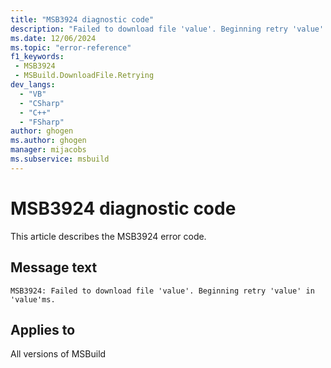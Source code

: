 ```yaml
---
title: "MSB3924 diagnostic code"
description: "Failed to download file 'value'. Beginning retry 'value' in 'value'ms."
ms.date: 12/06/2024
ms.topic: "error-reference"
f1_keywords:
 - MSB3924
 - MSBuild.DownloadFile.Retrying
dev_langs:
  - "VB"
  - "CSharp"
  - "C++"
  - "FSharp"
author: ghogen
ms.author: ghogen
manager: mijacobs
ms.subservice: msbuild
---
```


# MSB3924 diagnostic code

<!-- :::ErrorDefinitionDescription::: -->
<!-- :::editable-content name="introDescription"::: -->
This article describes the MSB3924 error code.
<!-- :::editable-content-end::: -->

## Message text

`MSB3924: Failed to download file 'value'. Beginning retry 'value' in 'value'ms.`

<!-- :::editable-content name="postOutputDescription"::: -->
<!--
{StrBegin="MSB3924: "}
-->
<!-- :::editable-content-end::: -->
<!-- :::ErrorDefinitionDescription-end::: -->

## Applies to

All versions of MSBuild
